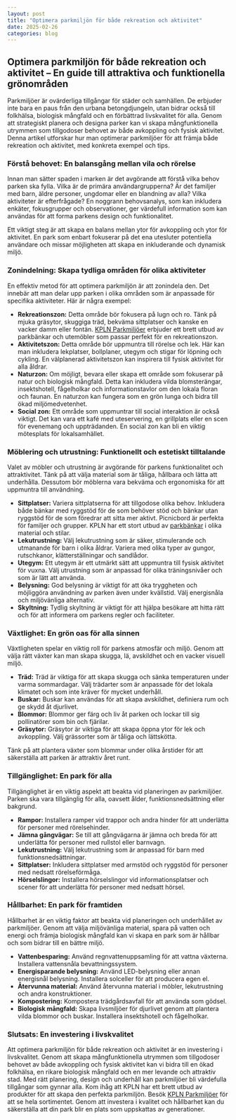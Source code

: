 ```yaml
---
layout: post
title: "Optimera parkmiljön för både rekreation och aktivitet"
date: 2025-02-26
categories: blog
---
```


## Optimera parkmiljön för både rekreation och aktivitet – En guide till attraktiva och funktionella grönområden

Parkmiljöer är ovärderliga tillgångar för städer och samhällen. De erbjuder inte bara en paus från den urbana betongdjungeln, utan bidrar också till folkhälsa, biologisk mångfald och en förbättrad livskvalitet för alla. Genom att strategiskt planera och designa parker kan vi skapa mångfunktionella utrymmen som tillgodoser behovet av både avkoppling och fysisk aktivitet. Denna artikel utforskar hur man optimerar parkmiljöer för att främja både rekreation och aktivitet, med konkreta exempel och tips.

### Förstå behovet: En balansgång mellan vila och rörelse

Innan man sätter spaden i marken är det avgörande att förstå vilka behov parken ska fylla. Vilka är de primära användargrupperna? Är det familjer med barn, äldre personer, ungdomar eller en blandning av alla? Vilka aktiviteter är efterfrågade? En noggrann behovsanalys, som kan inkludera enkäter, fokusgrupper och observationer, ger värdefull information som kan användas för att forma parkens design och funktionalitet.

Ett viktigt steg är att skapa en balans mellan ytor för avkoppling och ytor för aktivitet. En park som enbart fokuserar på det ena utesluter potentiella användare och missar möjligheten att skapa en inkluderande och dynamisk miljö.

### Zonindelning: Skapa tydliga områden för olika aktiviteter

En effektiv metod för att optimera parkmiljön är att zonindela den. Det innebär att man delar upp parken i olika områden som är anpassade för specifika aktiviteter. Här är några exempel:

*   **Rekreationszon:** Detta område bör fokusera på lugn och ro. Tänk på mjuka gräsytor, skuggiga träd, bekväma sittplatser och kanske en vacker damm eller fontän. [KPLN Parkmiljöer](https://www.kpln.se/category/parkmiljoter) erbjuder ett brett utbud av parkbänkar och utemöbler som passar perfekt för en rekreationszon.
*   **Aktivitetszon:** Detta område bör uppmuntra till rörelse och lek. Här kan man inkludera lekplatser, bollplaner, utegym och stigar för löpning och cykling. En välplanerad aktivitetszon kan inspirera till fysisk aktivitet för alla åldrar.
*   **Naturzon:** Om möjligt, bevara eller skapa ett område som fokuserar på natur och biologisk mångfald. Detta kan inkludera vilda blomsterängar, insektshotell, fågelholkar och informationstavlor om den lokala floran och faunan. En naturzon kan fungera som en grön lunga och bidra till ökad miljömedvetenhet.
*   **Social zon:** Ett område som uppmuntrar till social interaktion är också viktigt. Det kan vara ett kafé med uteservering, en grillplats eller en scen för evenemang och uppträdanden. En social zon kan bli en viktig mötesplats för lokalsamhället.

### Möblering och utrustning: Funktionellt och estetiskt tilltalande

Valet av möbler och utrustning är avgörande för parkens funktionalitet och attraktivitet. Tänk på att välja material som är tåliga, hållbara och lätta att underhålla. Dessutom bör möblerna vara bekväma och ergonomiska för att uppmuntra till användning.

*   **Sittplatser:** Variera sittplatserna för att tillgodose olika behov. Inkludera både bänkar med ryggstöd för de som behöver stöd och bänkar utan ryggstöd för de som föredrar att sitta mer aktivt. Picnicbord är perfekta för familjer och grupper. KPLN har ett stort utbud av [parkbänkar](https://www.kpln.se/category/parkmiljoter) i olika material och stilar.
*   **Lekutrustning:** Välj lekutrustning som är säker, stimulerande och utmanande för barn i olika åldrar. Variera med olika typer av gungor, rutschkanor, klätterställningar och sandlådor.
*   **Utegym:** Ett utegym är ett utmärkt sätt att uppmuntra till fysisk aktivitet för vuxna. Välj utrustning som är anpassad för olika träningsnivåer och som är lätt att använda.
*   **Belysning:** God belysning är viktigt för att öka tryggheten och möjliggöra användning av parken även under kvällstid. Välj energisnåla och miljövänliga alternativ.
*   **Skyltning:** Tydlig skyltning är viktigt för att hjälpa besökare att hitta rätt och för att informera om parkens regler och faciliteter.

### Växtlighet: En grön oas för alla sinnen

Växtligheten spelar en viktig roll för parkens atmosfär och miljö. Genom att välja rätt växter kan man skapa skugga, lä, avskildhet och en vacker visuell miljö.

*   **Träd:** Träd är viktiga för att skapa skugga och sänka temperaturen under varma sommardagar. Välj trädarter som är anpassade för det lokala klimatet och som inte kräver för mycket underhåll.
*   **Buskar:** Buskar kan användas för att skapa avskildhet, definiera rum och ge skydd åt djurlivet.
*   **Blommor:** Blommor ger färg och liv åt parken och lockar till sig pollinatörer som bin och fjärilar.
*   **Gräsytor:** Gräsytor är viktiga för att skapa öppna ytor för lek och avkoppling. Välj grässorter som är tåliga och lättskötta.

Tänk på att plantera växter som blommar under olika årstider för att säkerställa att parken är attraktiv året runt.

### Tillgänglighet: En park för alla

Tillgänglighet är en viktig aspekt att beakta vid planeringen av parkmiljöer. Parken ska vara tillgänglig för alla, oavsett ålder, funktionsnedsättning eller bakgrund.

*   **Rampor:** Installera ramper vid trappor och andra hinder för att underlätta för personer med rörelsehinder.
*   **Jämna gångvägar:** Se till att gångvägarna är jämna och breda för att underlätta för personer med rullstol eller barnvagn.
*   **Lekutrustning:** Välj lekutrustning som är anpassad för barn med funktionsnedsättningar.
*   **Sittplatser:** Inkludera sittplatser med armstöd och ryggstöd för personer med nedsatt rörelseförmåga.
*   **Hörselslingor:** Installera hörselslingor vid informationsplatser och scener för att underlätta för personer med nedsatt hörsel.

### Hållbarhet: En park för framtiden

Hållbarhet är en viktig faktor att beakta vid planeringen och underhållet av parkmiljöer. Genom att välja miljövänliga material, spara på vatten och energi och främja biologisk mångfald kan vi skapa en park som är hållbar och som bidrar till en bättre miljö.

*   **Vattenbesparing:** Använd regnvattenuppsamling för att vattna växterna. Installera vattensnåla bevattningssystem.
*   **Energisparande belysning:** Använd LED-belysning eller annan energisnål belysning. Installera solceller för att producera egen el.
*   **Återvunna material:** Använd återvunna material i möbler, lekutrustning och andra konstruktioner.
*   **Kompostering:** Kompostera trädgårdsavfall för att använda som gödsel.
*   **Biologisk mångfald:** Skapa livsmiljöer för djurlivet genom att plantera vilda blommor och buskar. Installera insektshotell och fågelholkar.

### Slutsats: En investering i livskvalitet

Att optimera parkmiljön för både rekreation och aktivitet är en investering i livskvalitet. Genom att skapa mångfunktionella utrymmen som tillgodoser behovet av både avkoppling och fysisk aktivitet kan vi bidra till en ökad folkhälsa, en rikare biologisk mångfald och en mer levande och attraktiv stad. Med rätt planering, design och underhåll kan parkmiljöer bli värdefulla tillgångar som gynnar alla. Kom ihåg att KPLN har ett brett utbud av produkter för att skapa den perfekta parkmiljön. Besök [KPLN Parkmiljöer](https://www.kpln.se/category/parkmiljoter) för att se hela sortimentet. Genom att investera i kvalitet och hållbarhet kan du säkerställa att din park blir en plats som uppskattas av generationer.
